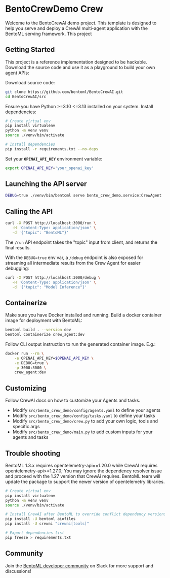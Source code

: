 # BentoCrewDemo Crew

Welcome to the BentoCrewAI demo project. This template is designed to help you serve and deploy a CrewAI multi-agent application with the BentoML serving framework. This project


## Getting Started

This project is a reference implementation designed to be hackable. Download the source code and use it as a playground to build your own agent APIs:

Download source code:
```bash
git clone https://github.com/bentoml/BentoCrewAI.git
cd BentoCrewAI/src
```

Ensure you have Python >=3.10 <=3.13 installed on your system. Install dependencies:
```bash
# Create virtual env
pip install virtualenv
python -m venv venv
source ./venv/bin/activate

# Install dependencies
pip install -r requirements.txt --no-deps
```

Set your **`OPENAI_API_KEY`** environment variable:
```bash
export OPENAI_API_KEY='your_openai_key'
```


## Launching the API server

```bash
DEBUG=true ./venv/bin/bentoml serve bento_crew_demo.service:CrewAgent
```

## Calling the API

```bash
curl -X POST http://localhost:3000/run \
   -H 'Content-Type: application/json' \
   -d '{"topic": "BentoML"}'
```

The `/run` API endpoint takes the "topic" input from client, and returns the final results.

With the `DEBUG=true` env var, a `/debug` endpoint is also exposed for streaming all intermediate results from the Crew Agent for easier debugging:

```bash
curl -X POST http://localhost:3000/debug \
   -H 'Content-Type: application/json' \
   -d '{"topic": "Model Inference"}'
```

## Containerize 

Make sure you have Docker installed and running. Build a docker container image for deployment with BentoML:

```bash
bentoml build . --version dev
bentoml containerize crew_agent:dev
```

Follow CLI output instruction to run the generated container image. E.g.:

```bash
docker run --rm \
    -e OPENAI_API_KEY=$OPENAI_API_KEY \
    -e DEBUG=true \
    -p 3000:3000 \
    crew_agent:dev
```


## Customizing

Follow CrewAI docs on how to customize your Agents and tasks.

- Modify `src/bento_crew_demo/config/agents.yaml` to define your agents
- Modify `src/bento_crew_demo/config/tasks.yaml` to define your tasks
- Modify `src/bento_crew_demo/crew.py` to add your own logic, tools and specific args
- Modify `src/bento_crew_demo/main.py` to add custom inputs for your agents and tasks

## Trouble shooting

BentoML 1.3.x requires opentelemetry-api==1.20.0 while CrewAI requires opentelemetry-api>=1.27.0; You may ignore the dependency resolver issue and proceed with the 1.27 version that CrewAi requires. BentoML team will update the package to support the newer version of opentelemetry libraries.


```bash
# Create virtual env
pip install virtualenv
python -m venv venv
source ./venv/bin/activate

# Install CrewAI after BentoML to override conflict dependency versions
pip install -U bentoml aiofiles
pip install -U crewai "crewai[tools]"

# Export dependencies list
pip freeze > requirements.txt
```

## Community

Join the [BentoML developer community](https://l.bentoml.com/join-slack) on Slack for more support and discussions!
